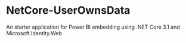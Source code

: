 # NetCore-UserOwnsData
An starter application for Power BI embedding using .NET Core 3.1 and Microsoft.Identity.Web 
